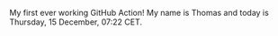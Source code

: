 My first ever working GitHub Action!
My name is Thomas and today is Thursday, 15 December, 07:22 CET. 
